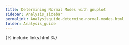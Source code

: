 ```yaml
---
title: Determining Normal Modes with gnuplot
sidebar: Analysis_sidebar
permalink: Analysisguide-determine-normal-modes.html
folder: Analysis_guide
---
```


<link rel="stylesheet" href="css/theme-purple.css">

{% include links.html %}
